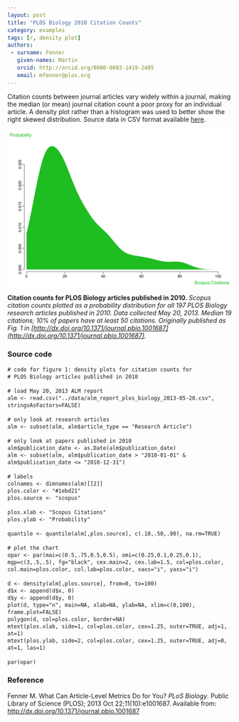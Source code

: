 ```yaml
---
layout: post
title: "PLOS Biology 2010 Citation Counts"
category: examples
tags: [r, density plot]
authors:
 - surname: Fenner
   given-names: Martin
   orcid: http://orcid.org/0000-0003-1419-2405
   email: mfenner@plos.org
---
```


Citation counts between journal articles vary widely within a journal, making the median (or mean) journal citation count a poor proxy for an individual article. A density plot rather than a histogram was used to better show the right skewed distribution. Source data in CSV format available [here](/data/alm_report_plos_biology_2013-05-20.csv).

![Fig. 1](/assets/2013-12-11_figure_1.svg)

**Citation counts for PLOS Biology articles published in 2010.** *Scopus citation counts plotted as a probability distribution for all 197 PLOS Biology research articles published in 2010. Data collected May 20, 2013. Median 19 citations; 10% of papers have at least 50 citations. Originally published as Fig. 1 in [http://dx.doi.org/10.1371/journal.pbio.1001687](http://dx.doi.org/10.1371/journal.pbio.1001687).*

### Source code

```{r 2013-12-11_figure_1, fig.path="images/", fig.show="hold", dev="svg", fig.width=10, fig.height=7, fig.cap="**Figure 1. Citation counts for PLOS Biology articles published in 2010.** Scopus citation counts plotted as a probability distribution for all 197 *PLOS Biology* research articles published in 2010. Data collected May 20, 2013. Median 19 citations; 10% of papers have at least 50 citations.", message=FALSE}
# code for figure 1: density plots for citation counts for
# PLOS Biology articles published in 2010

# load May 20, 2013 ALM report
alm <- read.csv("../data/alm_report_plos_biology_2013-05-20.csv", stringsAsFactors=FALSE)

# only look at research articles
alm <- subset(alm, alm$article_type == "Research Article")

# only look at papers published in 2010
alm$publication_date <- as.Date(alm$publication_date)
alm <- subset(alm, alm$publication_date > "2010-01-01" & alm$publication_date <= "2010-12-31")

# labels
colnames <- dimnames(alm)[[2]]
plos.color <- "#1ebd21"
plos.source <- "scopus"

plos.xlab <- "Scopus Citations"
plos.ylab <- "Probability"

quantile <- quantile(alm[,plos.source], c(.10,.50,.90), na.rm=TRUE)

# plot the chart
opar <- par(mai=c(0.5,.75,0.5,0.5), omi=c(0.25,0.1,0.25,0.1), mgp=c(3,.5,.5), fg="black", cex.main=2, cex.lab=1.5, col=plos.color, col.main=plos.color, col.lab=plos.color, xaxs="i", yaxs="i")

d <- density(alm[,plos.source], from=0, to=100)
d$x <- append(d$x, 0)
d$y <- append(d$y, 0)
plot(d, type="n", main=NA, xlab=NA, ylab=NA, xlim=c(0,100), frame.plot=FALSE)
polygon(d, col=plos.color, border=NA)
mtext(plos.xlab, side=1, col=plos.color, cex=1.25, outer=TRUE, adj=1, at=1)
mtext(plos.ylab, side=2, col=plos.color, cex=1.25, outer=TRUE, adj=0, at=1, las=1)

par(opar)
```

### Reference

Fenner M. What Can Article-Level Metrics Do for You? *PLoS Biology*. Public Library of Science (PLOS); 2013 Oct 22;11(10):e1001687. Available from: http://dx.doi.org/10.1371/journal.pbio.1001687
